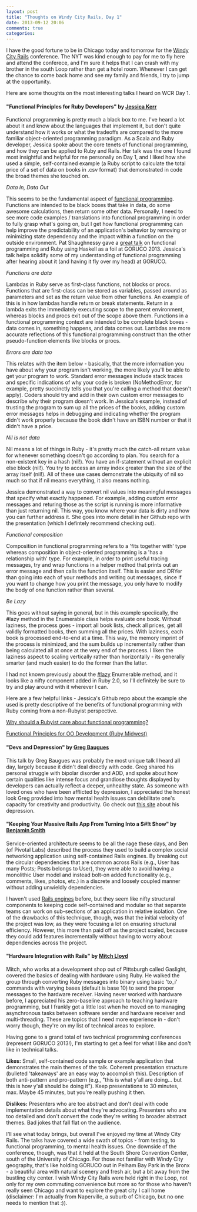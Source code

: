 ```yaml
---
layout: post
title: "Thoughts on Windy City Rails, Day 1"
date: 2013-09-12 20:06
comments: true
categories: 
---
```


I have the good fortune to be in Chicago today and tomorrow for the <a href="http://www.windycityrails.org/" target="_blank">Windy City Rails</a> conference. The NYT was kind enough to pay for me to fly here and attend the conferece, and I'm sure it helps that I can crash with my brother in the south Loop rather than get a hotel room. Whenever I can get the chance to come back home and see my family and friends, I try to jump at the opportunity.

Here are some thoughts on the most interesting talks I heard on WCR Day 1.

<!--more-->

#### "Functional Principles for Ruby Developers" by <a href="https://twitter.com/jessitron" target="_blank">Jessica Kerr</a>

Functional programming is pretty much a black box to me. I've heard a lot about it and know about the languages that implement it, but don't quite understand how it works or what the tradeoffs are compared to the more familiar object-oriented programming paradigm. As a Scala and Ruby developer, Jessica spoke about the core tenets of functional programming, and how they can be applied to Ruby and Rails. Her talk was the one I found most insightful and helpful for me personally on Day 1, and I liked how she used a simple, self-contained example (a Ruby script to calculate the total price of a set of data on books in .csv format) that demonstrated in code the broad themes she touched on.

<em>Data In, Data Out</em>

This seems to be the fundamental aspect of <a href="http://en.wikipedia.org/wiki/Functional_programming" target="_blank">functional programming</a>. Functions are intended to be black boxes that take in data, do some awesome calculations, then return some other data. Personally, I need to see more code examples / translations into functional programming in order to fully grasp what's going on, but I get how functional programming can help improve the predictability of an application's behavior by removing or minimizing state dependency and the impact within a function on the outside environment. Pat Shaughnessy gave a <a href="http://www.youtube.com/watch?v=5ZjwEPupybw" target="_blank">great talk</a> on functional programming and Ruby using Haskell as a foil at GORUCO 2013. Jessica's talk helps solidify some of my understanding of functional programming after hearing about it (and having it fly over my head) at GORUCO.

<em>Functions are data</em>

Lambdas in Ruby serve as first-class functions, not blocks or procs. Functions that are first-class can be stored as variables, passed around as parameters and set as the return value from other functions. An example of this is in how lambdas handle return or break statements. Return in a lambda exits the immediately executing scope to the parent environment, whereas blocks and procs exit out of the scope above them. Functions in a functional programming context are intended to be complete black boxes - data comes in, something happens, and data comes out. Lambdas are more accurate reflections of this functional programming construct than the other pseudo-function elements like blocks or procs. 

<em>Errors are data too</em>

This relates with the item below - basically, that the more information you have about why your program isn't working, the more likely you'll be able to get your program to work. Standard error messages include stack traces and specific indications of why your code is broken (NoMethodError, for example, pretty succinctly tells you that you're calling a method that doesn't apply). Coders should try and add in their own custom error messages to describe why their program doesn't work. In Jessica's example, instead of trusting the program to sum up all the prices of the books, adding custom error messages helps in debugging and indicating whether the program didn't work properly because the book didn't have an ISBN number or that it didn't have a price.

<em>Nil is not data</em>

Nil means a lot of things in Ruby - it's pretty much the catch-all return value for whenever something doesn't go according to plan. You search for a non-existent key in a hash (nil!). You have an if-statement without an explicit else block (nil!). You try to access an array index greater than the size of the array itself (nil!). All of these use cases demonstrate the ubiquity of nil so much so that if nil means everything, it also means nothing. 

Jessica demonstrated a way to convert nil values into meaningful messages that specify what exactly happened. For example, adding custom error messages and returing those as the script is running is more informative than just returning nil. This way, you know where your data is dirty and how you can further address it. She goes into more detail in her Github repo with the presentation (which I defintely recommend checking out).

<em>Functional composition</em>

Composition in functional programming refers to a 'fits together with' type whereas composition in object-oriented programming is a 'has a relationship with' type. For example, in order to print useful tracing messages, try and wrap functions in a helper method that prints out an error message and then calls the function itself. This is easier and DRYer than going into each of your methods and writing out messages, since if you want to change how you print the message, you only have to modify the body of one function rather than several.

<em>Be Lazy</em>

This goes without saying in general, but in this example speciically, the #lazy method in the Enumerable class helps evaluate one book. Without laziness, the process goes - import all book lists, check all prices, get all validly formatted books, then summing all the prices. With laziness, each book is processed end-to-end at a time. This way, the memory imprint of the process is minimized, and the sum builds up incrementally rather than being calculated all at once at the very end of the process. I liken the laziness aspect to scaling vertically rather than horizontally - its generally smarter (and much easier) to do the former than the latter. 

I had not known previously about the <a href="https://github.com/yhara/enumerable-lazy" target="_blank">#lazy</a> Enumerable method, and it looks like a nifty component added in Ruby 2.0, so I'll definitely be sure to try and play around with it wherever I can. 

Here are a few helpful links - Jessica's Github repo about the example she used is pretty descriptive of the benefits of functional programming with Ruby coming from a non-Rubyist perspective.

<a href="https://github.com/jessitron/fp4rd" target="_blank">Why should a Rubyist care about functional programming?</a>

<a href="http://www.confreaks.com/videos/2382-rmw2013-functional-principles-for-oo-development" target="_blank">Functional Principles for OO Development (Ruby Midwest)</a>

#### "Devs and Depression" by <a href="https://twitter.com/greggyb">Greg Baugues</a>

This talk by Greg Baugues was probably the most unique talk I heard all day, largely because it didn't deal directly with code. Greg shared his personal struggle with bipolar disorder and ADD, and spoke about how certain qualities like intense focus and grandiose thoughts displayed by developers can actually reflect a deeper, unhealthy state. As someone with loved ones who have been afflicted by depression, I appreciated the honest look Greg provided into how mental health issues can debilitate one's capacity for creativity and productivity. Go check out <a href="http://www.devsanddepression.com/" target="_blank">this site</a> about his depression.

#### "Keeping Your Massive Rails App From Turning Into a S#!t Show" by <a href="https://twitter.com/benjamin_smith" target="_blank">Benjamin Smith</a>

Service-oriented architecture seems to be all the rage these days, and Ben (of Pivotal Labs) described the process they used to build a complex social networking application using self-contained Rails engines. By breaking out the circular dependencies that are common across Rails (e.g., User has many Posts; Posts belongs to User), they were able to avoid having a monolithic User model and instead bolt-on added functionality (e.g., comments, likes, photos, etc.) in a discrete and loosely coupled manner without adding unwieldly dependencies. 

I haven't used <a href="http://edgeguides.rubyonrails.org/engines.html" target="_blank">Rails engines</a> before, but they seem like nifty structural components to keeping code self-contained and modular so that separate teams can work on sub-sections of an application in relative isolation. One of the drawbacks of this technique, though, was that the initial velocity of the project was low, as they were focusing a lot on ensuring structural efficiency. However, this more than paid off as the project scaled, because they could add features incrementally without having to worry about dependencies across the project.

#### "Hardware Integration with Rails" by <a href="https://twitter.com/too_mitch" target="_blank">Mitch Lloyd</a>

Mitch, who works at a development shop out of Pittsburgh called Gaslight, covered the basics of dealing with hardware using Ruby. He walked the group through converting Ruby messages into binary using basic 'to_i' commands with varying bases (default is base 10) to send the proper messages to the hardware receiver. Having never worked with hardware before, I appreciated his zero-baseline approach to teaching hardware programming, but I frankly got a little lost when he moved on to managing asynchronous tasks between software sender and hardware receiver and multi-threading. These are topics that I need more experience in - don't worry though, they're on my list of technical areas to explore.

Having gone to a grand total of two technical programming conferences (represent GORUCO 2013!), I'm starting to get a feel for what I like and don't like in technical talks. 

<strong>Likes:</strong> Small, self-contained code sample or example application that demonstrates the main themes of the talk. Coherent presentation structure (bulleted 'takeaways' are an easy way to accomplish this). Description of both anti-pattern and pro-pattern (e.g., "this is what y'all are doing... but this is how y'all should be doing it"). Keep presentations to 30 minutes, max. Maybe 45 minutes, but you're really pushing it then.

<strong>Dislikes:</strong> Presenters who are too abstract and don't deal with code implementation details about what they're advocating. Presenters who are too detailed and don't convert the code they're writing to broader abstract themes. Bad jokes that fall flat on the audience. 

I'll see what today brings, but overall I've enjoyed my time at Windy City Rails. The talks have covered a wide swath of topics - from testing, to functional programming, to mental health issues. One downside of the conference, though, was that it held at the South Shore Convention Center, south of the University of Chicago. For those not familiar with Windy City geography, that's like holding GORUCO out in Pelham Bay Park in the Bronx - a beautiful area with natural scenery and fresh air, but a bit away from the bustling city center. I wish Windy City Rails were held right in the Loop, not only for my own commuting convenience but more so for those who haven't really seen Chicago and want to explore the great city I call home (disclaimer: I'm actually from Naperville, a suburb of Chicago, but no one needs to mention that :)).